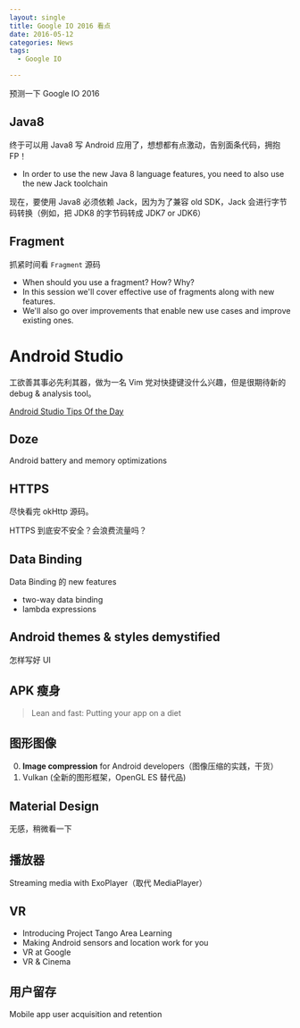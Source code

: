 ```yaml
---
layout: single
title: Google IO 2016 看点
date: 2016-05-12
categories: News
tags:
  - Google IO

---
```


预测一下 Google IO 2016

## Java8

终于可以用 Java8 写 Android 应用了，想想都有点激动，告别面条代码，拥抱FP！

* In order to use the new Java 8 language features, you need to also use the new Jack toolchain

现在，要使用 Java8 必须依赖 Jack，因为为了兼容 old SDK，Jack 会进行字节码转换（例如，把 JDK8 的字节码转成 JDK7 or JDK6）

## Fragment

抓紧时间看 `Fragment` 源码

* When should you use a fragment? How? Why? 
* In this session we'll cover effective use of fragments along with new features. 
* We'll also go over improvements that enable new use cases and improve existing ones.

# Android Studio

工欲善其事必先利其器，做为一名 Vim 党对快捷键没什么兴趣，但是很期待新的 debug & analysis tool。

[Android Studio Tips Of the Day](http://www.developerphil.com/android-studio-tips-of-the-day-roundup-1/)

## Doze

Android battery and memory optimizations

## HTTPS 
尽快看完 okHttp 源码。

HTTPS 到底安不安全？会浪费流量吗？

## Data Binding
Data Binding 的 new features
* two-way data binding
* lambda expressions

Android themes & styles demystified
---
怎样写好 UI

APK 瘦身
---
> Lean and fast: Putting your app on a diet

图形图像 
---
0. **Image compression** for Android developers（图像压缩的实践，干货）
0. Vulkan (全新的图形框架，OpenGL ES 替代品)

Material Design
---
无感，稍微看一下


播放器 
---
Streaming media with ExoPlayer（取代 MediaPlayer）

VR
---
* Introducing Project Tango Area Learning
* Making Android sensors and location work for you
* VR at Google
* VR & Cinema

用户留存
---
Mobile app user acquisition and retention
